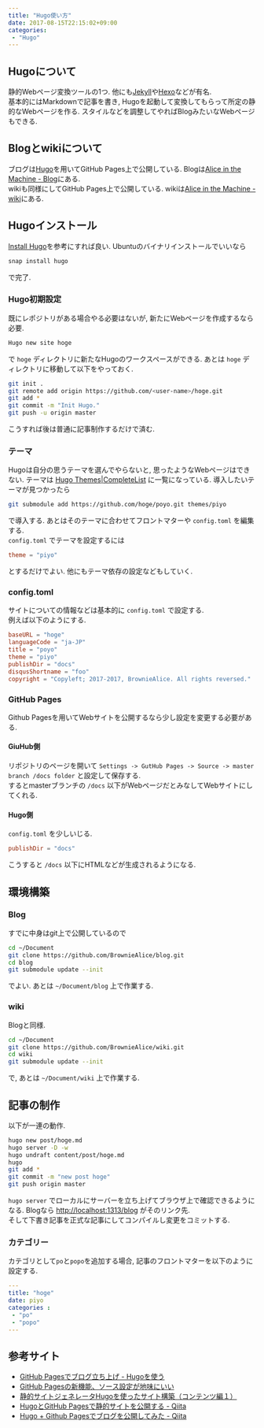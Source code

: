 ```yaml
---
title: "Hugo使い方"
date: 2017-08-15T22:15:02+09:00
categories:
 - "Hugo"
---
```


## Hugoについて
静的Webページ変換ツールの1つ. 他にも[Jekyll](https://jekyllrb-ja.github.io/)や[Hexo](https://hexo.io/)などが有名.  
基本的にはMarkdownで記事を書き, Hugoを起動して変換してもらって所定の静的なWebページを作る. スタイルなどを調整してやればBlogみたいなWebページもできる.  

## Blogとwikiについて
ブログは[Hugo](https://gohugo.io/)を用いてGitHub Pages上で公開している. Blogは[Alice in the Machine - Blog](https://browniealice.github.io/blog/)にある.  
wikiも同様にしてGitHub Pages上で公開している. wikiは[Alice in the Machine - wiki](https://browniealice.github.io/wiki/)にある.  
## Hugoインストール
[Install Hugo](https://gohugo.io/getting-started/installing)を参考にすれば良い.
Ubuntuのバイナリインストールでいいなら

```bash
snap install hugo
```

で完了.

### Hugo初期設定
既にレポジトリがある場合やる必要はないが, 新たにWebページを作成するなら必要.

```bash
Hugo new site hoge
```

で `hoge` ディレクトリに新たなHugoのワークスペースができる. あとは `hoge` ディレクトリに移動して以下をやっておく.

```bash
git init .
git remote add origin https://github.com/<user-name>/hoge.git
git add *
git commit -m "Init Hugo."
git push -u origin master
```

こうすれば後は普通に記事制作するだけで済む.

### テーマ
Hugoは自分の思うテーマを選んでやらないと, 思ったようなWebページはできない.
テーマは [Hugo Themes|CompleteList](https://themes.gohugo.io/) に一覧になっている. 導入したいテーマが見つかったら

```bash
git submodule add https://github.com/hoge/poyo.git themes/piyo
```

で導入する. あとはそのテーマに合わせてフロントマターや `config.toml` を編集する.  
`config.toml` でテーマを設定するには

```toml
theme = "piyo"
```

とするだけでよい. 他にもテーマ依存の設定などもしていく.

### config.toml
サイトについての情報などは基本的に `config.toml` で設定する.  
例えば以下のようにする.

```toml
baseURL = "hoge"
languageCode = "ja-JP"
title = "poyo"
theme = "piyo"
publishDir = "docs"
disqusShortname = "foo"
copyright = "Copyleft; 2017-2017, BrownieAlice. All rights reversed."
```

### GitHub Pages
Github Pagesを用いてWebサイトを公開するなら少し設定を変更する必要がある.

#### GiuHub側
リポジトリのページを開いて `Settings -> GutHub Pages -> Source -> master branch /docs folder` と設定して保存する.  
するとmasterブランチの `/docs` 以下がWebページだとみなしてWebサイトにしてくれる.

#### Hugo側
`config.toml` を少しいじる.

```toml
publishDir = "docs"
```

こうすると `/docs` 以下にHTMLなどが生成されるようになる.

## 環境構築
### Blog
すでに中身はgit上で公開しているので

```bash
cd ~/Document
git clone https://github.com/BrownieAlice/blog.git
cd blog
git submodule update --init
```

でよい.
あとは
`~/Document/blog`
上で作業する.

### wiki
Blogと同様.

```bash
cd ~/Document
git clone https://github.com/BrownieAlice/wiki.git
cd wiki
git submodule update --init
```

で, あとは `~/Document/wiki` 上で作業する.

## 記事の制作
以下が一連の動作.

```bash
hugo new post/hoge.md
hugo server -D -w
hugo undraft content/post/hoge.md
hugo
git add *
git commit -m "new post hoge"
git push origin master
```

`hugo server`
でローカルにサーバーを立ち上げてブラウザ上で確認できるようになる.
Blogなら [http://localhost:1313/blog](http://localhost:1313/blog) がそのリンク先.  
そして下書き記事を正式な記事にしてコンパイルし変更をコミットする.

### カテゴリー
カテゴリとして`po`と`popo`を追加する場合, 記事のフロントマターを以下のように設定する.

```yaml
---
title: "hoge"
date: piyo
categories :
 - "po"
 - "popo"
---
```

## 参考サイト
- [GitHub Pagesでブログ立ち上げ - Hugoを使う](https://www.kaitoy.xyz/2015/08/28/using-hugo/)
- [GitHub Pagesの新機能、ソース設定が地味にいい](https://www.kaitoy.xyz/2016/08/18/simpler-github-pages-publishing/)
- [静的サイトジェネレータHugoを使ったサイト構築（コンテンツ編１）](http://staff.feedtailor.jp/2016/05/18/hugo_06/)
- [HugoとGitHub Pagesで静的サイトを公開する - Qiita](http://qiita.com/satzz/items/e24bd703fc04fb45f7ef)
- [Hugo + Github Pagesでブログを公開してみた - Qiita](http://qiita.com/eichann/items/4fe61b8b9bbafcfbe847)
